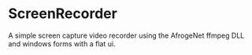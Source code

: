 # ScreenRecorder
A simple screen capture video recorder using the AfrogeNet ffmpeg DLL and windows forms with a flat ui.
